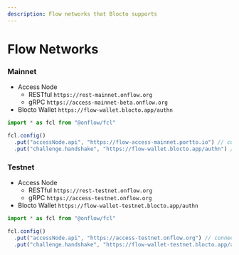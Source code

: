 ```yaml
---
description: Flow networks that Blocto supports
---
```


# Flow Networks

### Mainnet

* Access Node
  * RESTful `https://rest-mainnet.onflow.org`
  * gRPC `https://access-mainnet-beta.onflow.org`
* Blocto Wallet `https://flow-wallet.blocto.app/authn`

```javascript
import * as fcl from "@onflow/fcl"

fcl.config()
  .put("accessNode.api", "https://flow-access-mainnet.portto.io") // connect to Flow mainnet
  .put("challenge.handshake", "https://flow-wallet.blocto.app/authn") // use Blocto wallet
```

### Testnet&#x20;

* Access Node
  * RESTful `https://rest-testnet.onflow.org`
  * gRPC `https://access-testnet.onflow.org`
* Blocto Wallet `https://flow-wallet-testnet.blocto.app/authn`

```javascript
import * as fcl from "@onflow/fcl"

fcl.config()
  .put("accessNode.api", "https://access-testnet.onflow.org") // connect to Flow testnet
  .put("challenge.handshake", "https://flow-wallet-testnet.blocto.app/authn") // use Blocto testnet wallet
```
